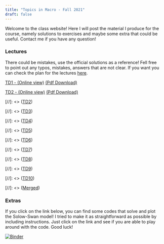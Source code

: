 ```yaml
---
title: "Topics in Macro - Fall 2021"
draft: false
---
```


Welcome to the class website! Here I will post the material I produce for the course, namely solutions to exercises and maybe some extra that could be useful. Contact me if you have any question!

### Lectures

There could be mistakes, use the official solutions as a reference! Fell free to point out any typos, mistakes, answers that are not clear. If you want you can check the plan for the lectures [here](https://drive.google.com/file/d/1Zgy1OGDxh2jic7rrwyfPDzayR1FckdFm/view?usp=sharing).

[TD1 - (Online view)](https://enricomattia.github.io/TDs/TD1.html) [(Pdf Download)](https://drive.google.com/file/d/1PX_IWlARsWwLeQpC5L6Gp6R4LquJHs-9/view?usp=sharing)

[TD2 - (Online view)](https://enricomattia.github.io/TDs/TD2.html) [(Pdf Download)](https://drive.google.com/file/d/1-GBxNWOLx_mruENbpD6uu6PQ6figfa-G/view?usp=sharing)

[//]: <> ([TD2](https://docs.google.com/viewer?url=https://github.com/Enricomattia/TopicsInMacro1TD/raw/main/lectures/TD_2.pdf))

[//]: <> ([TD3](https://docs.google.com/viewer?url=https://github.com/Enricomattia/TopicsInMacro1TD/raw/main/lectures/TD_3.pdf))

[//]: <> ([TD4](https://docs.google.com/viewer?url=https://github.com/Enricomattia/TopicsInMacro1TD/raw/main/lectures/TD_4.pdf))

[//]: <> ([TD5](https://docs.google.com/viewer?url=https://github.com/Enricomattia/TopicsInMacro1TD/raw/main/lectures/TD_5.pdf))

[//]: <> ([TD6](https://docs.google.com/viewer?url=https://github.com/Enricomattia/TopicsInMacro1TD/raw/main/lectures/TD_6.pdf))

[//]: <> ([TD7](https://docs.google.com/viewer?url=https://github.com/Enricomattia/TopicsInMacro1TD/raw/main/lectures/TD_7.pdf))

[//]: <> ([TD8](https://docs.google.com/viewer?url=https://github.com/Enricomattia/TopicsInMacro1TD/raw/main/lectures/TD_8.pdf))

[//]: <> ([TD9](https://docs.google.com/viewer?url=https://github.com/Enricomattia/TopicsInMacro1TD/raw/main/lectures/TD_9.pdf))

[//]: <> ([TD10](https://docs.google.com/viewer?url=https://github.com/Enricomattia/TopicsInMacro1TD/raw/main/lectures/TD_10.pdf))

[//]: <> ([Merged](https://docs.google.com/viewer?url=https://github.com/Enricomattia/TopicsInMacro1TD/raw/main/lectures/Merged.pdf))

### Extras

If you click on the link below, you can find some codes that solve and plot the Solow-Swan model! I tried to make it as straightforward as possible by including instructions. Just click on the link and see if you are able to play around with the code. Good luck!

[![Binder](https://mybinder.org/badge_logo.svg)](https://mybinder.org/v2/gh/Enricomattia/TopicsInMacro1TD/HEAD?filepath=solow-swan.ipynb)




